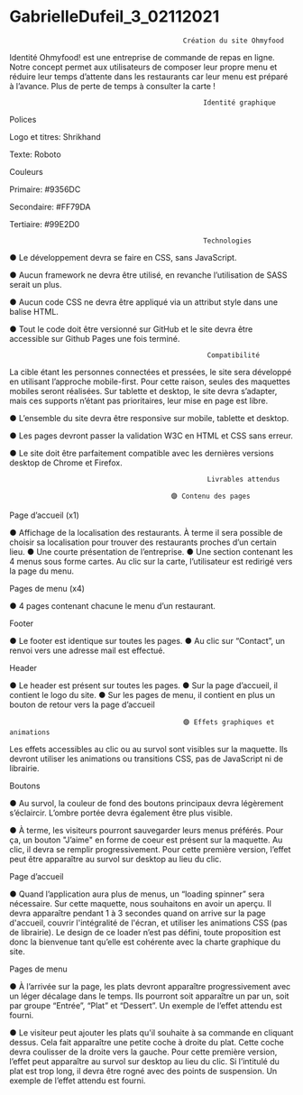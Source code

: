 # GabrielleDufeil_3_02112021

                                               Création du site Ohmyfood
Identité
Ohmyfood! est une entreprise de commande de repas en ligne. Notre concept permet aux
utilisateurs de composer leur propre menu et réduire leur temps d’attente dans les restaurants car leur menu est préparé à l’avance. 
Plus de perte de temps à consulter la carte !
        
                      
                                                    Identité graphique
                                             
Polices

Logo et titres: Shrikhand

Texte: Roboto

Couleurs

Primaire: #9356DC 

Secondaire: #FF79DA 

Tertiaire: #99E2D0

                                                    Technologies
                                              
●  Le développement devra se faire en CSS, sans JavaScript.

●  Aucun framework ne devra être utilisé, en revanche l’utilisation de SASS serait un plus.

●  Aucun code CSS ne devra être appliqué via un attribut style dans une balise HTML.

●  Tout le code doit être versionné sur GitHub et le site devra être accessible sur Github Pages une fois terminé.

                                                     Compatibilité
                                              
La cible étant les personnes connectées et pressées, le site sera développé en utilisant l’approche mobile-first. 
Pour cette raison, seules des maquettes mobiles seront réalisées. Sur tablette et desktop, le site devra s’adapter, mais ces supports n’étant pas prioritaires,
leur mise en page est libre.

●  L’ensemble du site devra être responsive sur mobile, tablette et desktop.

●  Les pages devront passer la validation W3C en HTML et CSS sans erreur.

●  Le site doit être parfaitement compatible avec les dernières versions desktop de Chrome et Firefox.

                           
                                                     Livrables attendus
                                              
                                            🟣 Contenu des pages

Page d’accueil (x1)

●  Affichage de la localisation des restaurants. À terme il sera possible de choisir sa localisation pour trouver des restaurants proches d’un certain lieu.
●  Une courte présentation de l’entreprise.
●  Une section contenant les 4 menus sous forme cartes. Au clic sur la carte, l’utilisateur est redirigé vers la page du menu.


Pages de menu (x4)

●  4 pages contenant chacune le menu d’un restaurant.


Footer

●  Le footer est identique sur toutes les pages.
●  Au clic sur “Contact”, un renvoi vers une adresse mail est effectué.


Header

●  Le header est présent sur toutes les pages.
●  Sur la page d’accueil, il contient le logo du site.
●  Sur les pages de menu, il contient en plus un bouton de retour vers la page d’accueil



                                               🟣 Effets graphiques et animations

Les effets accessibles au clic ou au survol sont visibles sur la maquette. 
Ils devront utiliser les animations ou transitions CSS, pas de JavaScript ni de librairie.


Boutons

●  Au survol, la couleur de fond des boutons principaux devra légèrement s’éclaircir. L’ombre portée devra également être plus visible.

●  À terme, les visiteurs pourront sauvegarder leurs menus préférés. Pour ça, un bouton "J’aime" en forme de coeur est présent sur la maquette. 
Au clic, il devra se remplir progressivement. Pour cette première version, l’effet peut être apparaître au survol sur desktop au lieu du clic.


Page d’accueil

●  Quand l’application aura plus de menus, un “loading spinner” sera nécessaire. Sur cette maquette, nous souhaitons en avoir un aperçu. 
Il devra apparaître pendant 1 à 3 secondes quand on arrive sur la page d'accueil, couvrir l'intégralité de l'écran, et utiliser les animations CSS (pas de librairie). 
Le design de ce loader n’est pas défini, toute proposition est donc la bienvenue tant qu’elle est cohérente avec la charte graphique du site.



Pages de menu

●  À l’arrivée sur la page, les plats devront apparaître progressivement avec un léger décalage dans le temps. 
Ils pourront soit apparaître un par un, soit par groupe “Entrée”, “Plat” et “Dessert”. Un exemple de l’effet attendu est fourni.

● Le visiteur peut ajouter les plats qu'il souhaite à sa commande en cliquant dessus.
Cela fait apparaître une petite coche à droite du plat. Cette coche devra coulisser de la droite vers la gauche. 
Pour cette première version, l’effet peut apparaître au survol sur desktop au lieu du clic. 
Si l’intitulé du plat est trop long, il devra être rogné avec des points de suspension. Un exemple de l’effet attendu est fourni.












